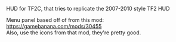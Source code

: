 HUD for TF2C, that tries to replicate the 2007-2010 style TF2 HUD

Menu panel based off of from this mod: </br>
https://gamebanana.com/mods/30455 </br>
Also, use the icons from that mod, they're pretty good.
